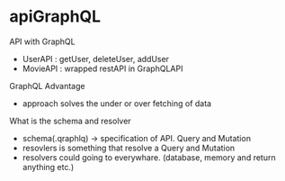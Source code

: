 # apiGraphQL

API with GraphQL

- UserAPI : getUser, deleteUser, addUser
- MovieAPI : wrapped restAPI in GraphQLAPI

GraphQL Advantage

- approach solves the under or over fetching of data

What is the schema and resolver

- schema(.qraphlq) -> specification of API. Query and Mutation
- resovlers is something that resolve a Query and Mutation
- resolvers could going to everywhare. (database, memory and return anything etc.)
